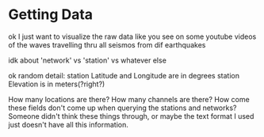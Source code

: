 # Getting Data

ok I just want to visualize the raw data like you see on some youtube videos of the waves travelling thru all seismos from dif earthquakes

idk about 'network' vs 'station' vs whatever else

ok random detail: station Latitude and Longitude are in degrees
station Elevation is in meters(?right?)

How many locations are there?
How many channels are there?
How come these fields don't come up when querying the stations and networks?
Someone didn't think these things through, or maybe the text format I used just doesn't have all this information.

